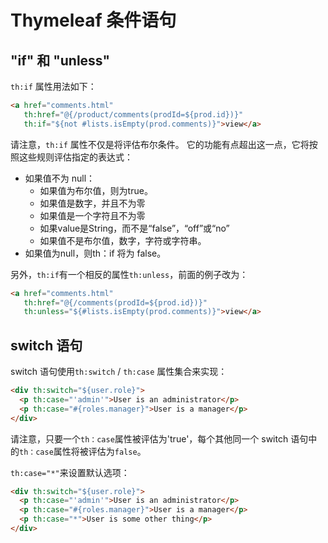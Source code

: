 # Thymeleaf 条件语句

## "if" 和 "unless"

`th:if` 属性用法如下：

```html
<a href="comments.html"
   th:href="@{/product/comments(prodId=${prod.id})}" 
   th:if="${not #lists.isEmpty(prod.comments)}">view</a>
```


请注意，`th:if` 属性不仅是将评估布尔条件。 它的功能有点超出这一点，它将按照这些规则评估指定的表达式：

* 如果值不为 null：
	* 如果值为布尔值，则为true。
	* 如果值是数字，并且不为零
	* 如果值是一个字符且不为零
	* 如果value是String，而不是“false”，“off”或“no”
	* 如果值不是布尔值，数字，字符或字符串。
* 如果值为null，则th：if 将为 false。

另外，`th:if`有一个相反的属性`th:unless`，前面的例子改为：



```html
<a href="comments.html"
   th:href="@{/comments(prodId=${prod.id})}" 
   th:unless="${#lists.isEmpty(prod.comments)}">view</a>
```

## switch 语句

switch 语句使用`th:switch` / `th:case` 属性集合来实现：

```html
<div th:switch="${user.role}">
  <p th:case="'admin'">User is an administrator</p>
  <p th:case="#{roles.manager}">User is a manager</p>
</div>
```

请注意，只要一个`th：case`属性被评估为'true'，每个其他同一个 switch 语句中的`th：case`属性将被评估为`false`。

`th:case="*"`来设置默认选项：

```html
<div th:switch="${user.role}">
  <p th:case="'admin'">User is an administrator</p>
  <p th:case="#{roles.manager}">User is a manager</p>
  <p th:case="*">User is some other thing</p>
</div>
```

